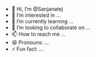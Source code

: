 - 👋 Hi, I’m @Sanjanatej
- 👀 I’m interested in ...
- 🌱 I’m currently learning ...
- 💞️ I’m looking to collaborate on ...
- 📫 How to reach me ...
- 😄 Pronouns: ...
- ⚡ Fun fact: ...

<!---
Sanjanatej/Sanjanatej is a ✨ special ✨ repository because its `README.md` (this file) appears on your GitHub profile.
You can click the Preview link to take a look at your changes.
--->
